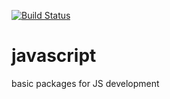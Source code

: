 [![Build Status](https://travis-ci.com/cospired/javascript.svg?branch=master)](https://travis-ci.com/cospired/javascript)

# javascript
basic packages for JS development

